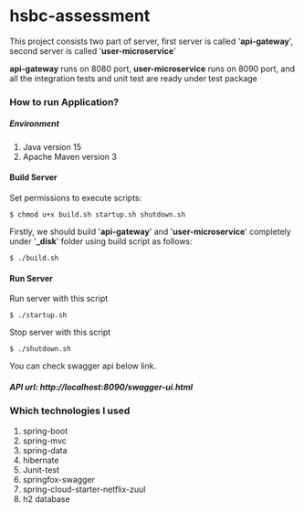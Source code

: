 # hsbc-assessment

This project consists two part of server, first server is called '**api-gateway**', second server is called '**user-microservice**'


**api-gateway** runs on 8080 port, **user-microservice** runs on 8090 port, and all the integration tests and unit test are ready under test package


### How to run Application?
##### Environment
1. Java version 15
2. Apache Maven version 3

#### Build Server

Set permissions to execute scripts:
```  
$ chmod u+x build.sh startup.sh shutdown.sh
```
Firstly, we should build '**api-gateway**' and '**user-microservice**' completely under '**_disk**' folder using build script as follows:
```  
$ ./build.sh   
```

#### Run Server
Run server with this script
```  
$ ./startup.sh
```
Stop server with this script
```  
$ ./shutdown.sh
```
You can check swagger api below link.
##### API url: http://localhost:8090/swagger-ui.html

### Which technologies I used

1. spring-boot
2. spring-mvc
2. spring-data
3. hibernate
4. Junit-test
5. springfox-swagger
6. spring-cloud-starter-netflix-zuul
7. h2 database

